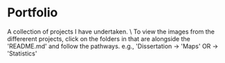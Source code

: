 # Portfolio
A collection of projects I have undertaken. \\
To view the images from the differerent projects, click on the folders in that are alongside the 'README.md' and follow the pathways.
e.g., 'Dissertation -> 'Maps' OR -> 'Statistics'
